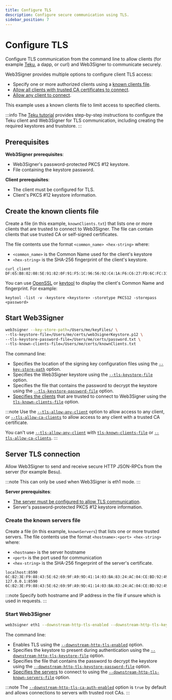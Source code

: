 ```yaml
---
title: Configure TLS
description: Configure secure communication using TLS.
sidebar_position: 7
---
```


# Configure TLS

Configure TLS communication from the command line to allow clients (for example [Teku], a dapp, or
curl) and Web3Signer to communicate securely.

Web3Signer provides multiple options to configure client TLS access:

- Specify one or more authorized clients using a [known clients file](#create-the-known-clients-file).
- [Allow all clients with trusted CA certificates to connect].
- [Allow any client to connect].

This example uses a known clients file to limit access to specified clients.

:::info
The [Teku tutorial] provides step-by-step instructions to configure the Teku client and Web3Signer
for TLS communication, including creating the required keystores and truststore.
:::

## Prerequisites

**Web3Signer prerequisites**:

- Web3Signer's password-protected PKCS #12 keystore.
- File containing the keystore password.

**Client prerequisites**:

- The client must be configured for TLS.
- Client's PKCS #12 keystore information.

## Create the known clients file

Create a file (in this example, `knownClients.txt`) that lists one or more clients that are trusted
to connect to Web3Signer.
The file can contain clients that use trusted CA or self-signed certificates.

The file contents use the format `<common_name> <hex-string>` where:

- `<common_name>` is the Common Name used for the client's keystore
- `<hex-string>` is the SHA-256 fingerprint of the client's keystore.

```
curl_client DF:65:B8:02:08:5E:91:82:0F:91:F5:1C:96:56:92:C4:1A:F6:C6:27:FD:6C:FC:31:F2:BB:90:17:22:59:5B:50
```

You can use [OpenSSL](https://www.openssl.org/) or
[keytool](https://docs.oracle.com/javase/6/docs/technotes/tools/solaris/keytool.html) to display the
client's Common Name and fingerprint.
For example:

```
keytool -list -v -keystore <keystore> -storetype PKCS12 -storepass <password>
```

## Start Web3Signer

```bash
web3signer --key-store-path=/Users/me/keyFiles/ \
--tls-keystore-file=/Users/me/certs/web3signerKeystore.p12 \
--tls-keystore-password-file=/Users/me/certs/password.txt \
--tls-known-clients-file=/Users/me/certs/knownClients.txt
```

The command line:

- Specifies the location of the signing key configuration files using the
  [`--key-store-path`](../reference/cli/options.mdx#key-store-path) option.
- Specifies the Web3Signer keystore using the
  [`--tls-keystore-file`](../reference/cli/options.mdx#tls-keystore-file) option.
- Specifies the file that contains the password to decrypt the keystore using the
  [`--tls-keystore-password-file`](../reference/cli/options.mdx#tls-keystore-password-file) option.
- [Specifies the clients](#create-the-known-clients-file) that are trusted to connect to Web3Signer
  using the [`tls-known-clients-file`](../reference/cli/options.mdx#tls-known-clients-file) option.

:::note
Use the [`--tls-allow-any-client`](../reference/cli/options.mdx#tls-allow-any-client) option to allow
access to any client, or [`--tls-allow-ca-clients`](../reference/cli/options.mdx#tls-allow-ca-clients)
to allow access to any client with a trusted CA certificate.

You can't use [`--tls-allow-any-client`](../reference/cli/options.mdx#tls-allow-any-client) with
[`tls-known-clients-file`](../reference/cli/options.mdx#tls-known-clients-file) or
[`--tls-allow-ca-clients`](../reference/cli/options.mdx#tls-allow-ca-clients).
:::

## Server TLS connection

Allow Web3Signer to send and receive secure HTTP JSON-RPCs from the server (for example Besu).

:::note
This can only be used when Web3Signer is eth1 mode.
:::

**Server prerequisites**:

- [The server must be configured to allow TLS communication](https://besu.hyperledger.org/private-networks/how-to/configure/tls/client-and-server).
- Server's password-protected PKCS #12 keystore information.

### Create the known servers file

Create a file (in this example, `knownServers`) that lists one or more trusted servers.
The file contents use the format `<hostname>:<port> <hex-string>` where:

- `<hostname>` is the server hostname
- `<port>` is the port used for communication
- `<hex-string>` is the SHA-256 fingerprint of the server's certificate.

```
localhost:8590 6C:B2:3E:F9:88:43:5E:62:69:9F:A9:9D:41:14:03:BA:83:24:AC:04:CE:BD:92:49:1B:8D:B2:A4:86:39:4C:BB
127.0.0.1:8590 6C:B2:3E:F9:88:43:5E:62:69:9F:A9:9D:41:14:03:BA:83:24:AC:04:CE:BD:92:49:1B:8D:B2:A4:86:39:4C:BB
```

:::note
Specify both hostname and IP address in the file if unsure which is used in requests.
:::

### Start Web3Signer

```bash
web3signer eth1 --downstream-http-tls-enabled --downstream-http-tls-keystore-file=/Users/me/my_node/keystore.pfx --downstream-http-tls-keystore-password-file=/Users/me/my_node/keyPassword --downstream-http-tls-known-servers-file=/Users/me/my_node/knownServers
```

The command line:

- Enables TLS using the
  [`--downstream-http-tls-enabled`](../reference/cli/subcommands.mdx#downstream-http-tls-enabled) option.
- Specifies the keystore to present during authentication using the
  [`--downstream-http-tls-keystore-file`](../reference/cli/subcommands.mdx#downstream-http-tls-keystore-file) option.
- Specifies the file that contains the password to decrypt the keystore using the
  [`--downstream-http-tls-keystore-password-file`](../reference/cli/subcommands.mdx#downstream-http-tls-keystore-password-file) option.
- [Specifies the servers](#create-the-known-servers-file) to connect to using the
  [`--downstream-http-tls-known-servers-file`](../reference/cli/subcommands.mdx#downstream-http-tls-known-servers-file) option.

:::note
The [`--downstream-http-tls-ca-auth-enabled`](../reference/cli/subcommands.mdx#downstream-http-tls-ca-auth-enabled)
option is `true` by default and allows connections to servers with trusted root CAs.
:::

<!-- links -->

[Allow all clients with trusted CA certificates to connect]: ../reference/cli/options.mdx#tls-allow-ca-clients
[Allow any client to connect]: ../reference/cli/options.mdx#tls-allow-any-client
[Teku]: https://docs.teku.consensys.net/
[Teku tutorial]: https://docs.teku.consensys.net/tutorials/configure-external-signer-tls
